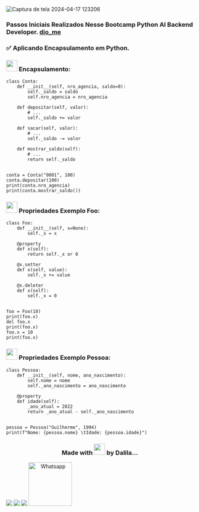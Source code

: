 ![Captura de tela 2024-04-17 123206](https://github.com/DalilaDeveloperMobile/Conhecendo-Linguagem-Python/assets/29806802/83eba503-c094-4431-b85f-e7b4cc9d92de)
### Passos Iniciais Realizados Nesse Bootcamp Python AI Backend Developer. [dio_me](https://www.dio.me/)
### ✅ Aplicando Encapsulamento em Python.

### <img src="https://gifs.eco.br/wp-content/uploads/2021/06/gifs-de-coracao-7.gif" width="30px"> Encapsulamento:
```
class Conta:
    def __init__(self, nro_agencia, saldo=0):
        self._saldo = saldo
        self.nro_agencia = nro_agencia

    def depositar(self, valor):
        # ...
        self._saldo += valor

    def sacar(self, valor):
        # ...
        self._saldo -= valor

    def mostrar_saldo(self):
        # ...
        return self._saldo


conta = Conta("0001", 100)
conta.depositar(100)
print(conta.nro_agencia)
print(conta.mostrar_saldo())
```
### <img src="https://gifs.eco.br/wp-content/uploads/2021/06/gifs-de-coracao-7.gif" width="30px"> Propriedades Exemplo Foo:
```
class Foo:
    def __init__(self, x=None):
        self._x = x

    @property
    def x(self):
        return self._x or 0

    @x.setter
    def x(self, value):
        self._x += value

    @x.deleter
    def x(self):
        self._x = 0


foo = Foo(10)
print(foo.x)
del foo.x
print(foo.x)
foo.x = 10
print(foo.x)
```
### <img src="https://gifs.eco.br/wp-content/uploads/2021/06/gifs-de-coracao-7.gif" width="30px"> Propriedades Exemplo Pessoa:
```
class Pessoa:
    def __init__(self, nome, ano_nascimento):
        self.nome = nome
        self._ano_nascimento = ano_nascimento

    @property
    def idade(self):
        _ano_atual = 2022
        return _ano_atual - self._ano_nascimento


pessoa = Pessoa("Guilherme", 1994)
print(f"Nome: {pessoa.nome} \tIdade: {pessoa.idade}")
```
<h3 align="center"> Made with <img src="https://gifs.eco.br/wp-content/uploads/2021/06/gifs-de-coracao-7.gif" width="30px"> by Dalila...</h3>
<div align="center"  style="display: inline-block">
  <a href="https://www.linkedin.com/in/dalila-cust%C3%B3dio-046076181/" target="_blank"><img src="https://img.shields.io/badge/-LinkedIn-%230077B5?style=for-the-badge&logo=linkedin&logoColor=white" target="_blank"></a> 
  <a href = "mailto:dalila.dalila70@gmail.com"><img src="https://img.shields.io/badge/Gmail-D14836?style=for-the-badge&logo=gmail&logoColor=white" target="_blank"></a>
  <a href="https://instagram.com/dalila.dalila70" target="_blank"><img src="https://img.shields.io/badge/-Instagram-%23E4405F?style=for-the-badge&logo=instagram&logoColor=white" target="_blank"></a>
  <a target="_blank" href="https://api.whatsapp.com/send?phone=5588997138541"><img  alt="Whatsapp" width="117px" src="https://img.shields.io/badge/WhatsApp-25D366?style=for-the-badge&logo=whatsapp&logoColor=white"/></a> 
</div>
